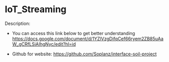 # IoT_Streaming

Description:
- You can access this link below to get better understanding
https://docs.google.com/document/d/1YZlVzgDifqCef66ryem2ZB85uAaW_gCRfLSiAIhgNyc/edit?hl=id
  
- Github for website:
  https://github.com/Soplanz/interface-soil-project

